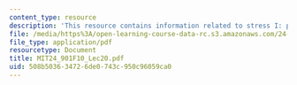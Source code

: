 ```yaml
---
content_type: resource
description: 'This resource contains information related to stress I: prominence. '
file: /media/https%3A/open-learning-course-data-rc.s3.amazonaws.com/24-901-language-and-its-structure-i-phonology-fall-2010/508b503634726de0743c950c96059ca0_MIT24_901F10_Lec20.pdf
file_type: application/pdf
resourcetype: Document
title: MIT24_901F10_Lec20.pdf
uid: 508b5036-3472-6de0-743c-950c96059ca0
---
```

